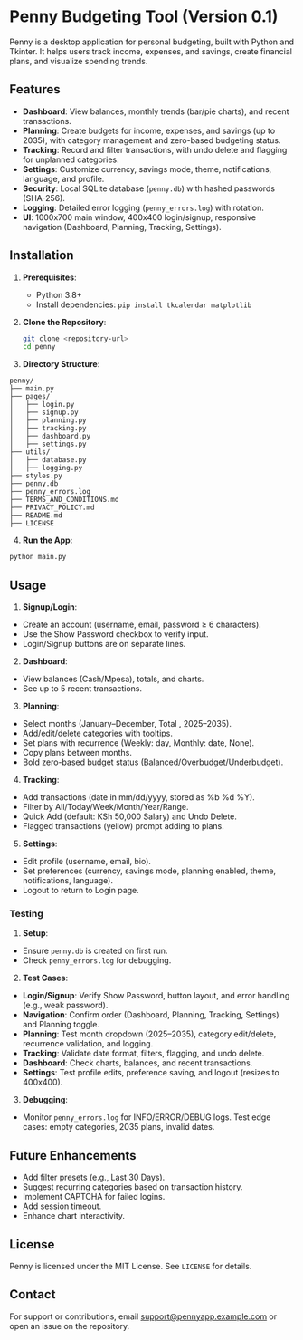 # Penny Budgeting Tool (Version 0.1)

Penny is a desktop application for personal budgeting, built with Python and Tkinter. It helps users track income, expenses, and savings, create financial plans, and visualize spending trends.

## Features
- **Dashboard**: View balances, monthly trends (bar/pie charts), and recent transactions.
- **Planning**: Create budgets for income, expenses, and savings (up to 2035), with category management and zero-based budgeting status.
- **Tracking**: Record and filter transactions, with undo delete and flagging for unplanned categories.
- **Settings**: Customize currency, savings mode, theme, notifications, language, and profile.
- **Security**: Local SQLite database (`penny.db`) with hashed passwords (SHA-256).
- **Logging**: Detailed error logging (`penny_errors.log`) with rotation.
- **UI**: 1000x700 main window, 400x400 login/signup, responsive navigation (Dashboard, Planning, Tracking, Settings).

## Installation
1. **Prerequisites**:
   - Python 3.8+
   - Install dependencies: `pip install tkcalendar matplotlib`
2. **Clone the Repository**:
   ```bash
   git clone <repository-url>
   cd penny
   ```

3. **Directory Structure**:
```text
penny/
├── main.py
├── pages/
│   ├── login.py
│   ├── signup.py
│   ├── planning.py
│   ├── tracking.py
│   ├── dashboard.py
│   ├── settings.py
├── utils/
│   ├── database.py
│   ├── logging.py
├── styles.py
├── penny.db
├── penny_errors.log
├── TERMS_AND_CONDITIONS.md
├── PRIVACY_POLICY.md
├── README.md
├── LICENSE
```
4. **Run the App**:
```Bash
python main.py
```

## Usage
1. **Signup/Login**:
- Create an account (username, email, password ≥ 6 characters).
- Use the Show Password checkbox to verify input.
- Login/Signup buttons are on separate lines.

2. **Dashboard**:
- View balances (Cash/Mpesa), totals, and charts.
- See up to 5 recent transactions.

3. **Planning**:
- Select months (January–December, Total , 2025–2035).
- Add/edit/delete categories with tooltips.
- Set plans with recurrence (Weekly: day, Monthly: date, None).
- Copy plans between months.
- Bold zero-based budget status (Balanced/Overbudget/Underbudget).

4. **Tracking**:
- Add transactions (date in mm/dd/yyyy, stored as %b %d %Y).
- Filter by All/Today/Week/Month/Year/Range.
- Quick Add (default: KSh 50,000 Salary) and Undo Delete.
- Flagged transactions (yellow) prompt adding to plans.

5. **Settings**:
- Edit profile (username, email, bio).
- Set preferences (currency, savings mode, planning enabled, theme, notifications, language).
- Logout to return to Login page.

### Testing
1. **Setup**:
- Ensure `penny.db` is created on first run.
- Check `penny_errors.log` for debugging.

2. **Test Cases**:
- **Login/Signup**: Verify Show Password, button layout, and error handling (e.g., weak password).
- **Navigation**: Confirm order (Dashboard, Planning, Tracking, Settings) and Planning toggle.
- **Planning**: Test month dropdown (2025–2035), category edit/delete, recurrence validation, and logging.
- **Tracking**: Validate date format, filters, flagging, and undo delete.
- **Dashboard**: Check charts, balances, and recent transactions.
- **Settings**: Test profile edits, preference saving, and logout (resizes to 400x400).

3. **Debugging**:
- Monitor `penny_errors.log` for INFO/ERROR/DEBUG logs.
Test edge cases: empty categories, 2035 plans, invalid dates.

## Future Enhancements
- Add filter presets (e.g., Last 30 Days).
- Suggest recurring categories based on transaction history.
- Implement CAPTCHA for failed logins.
- Add session timeout.
- Enhance chart interactivity.

## License
Penny is licensed under the MIT License. See `LICENSE` for details.

## Contact
For support or contributions, email support@pennyapp.example.com or open an issue on the repository.

